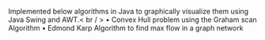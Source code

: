 Implemented below algorithms in Java to graphically visualize them using Java Swing and AWT.< br / > 
        • Convex Hull problem using the Graham scan Algorithm 
        • Edmond Karp Algorithm to find max flow in a graph network
